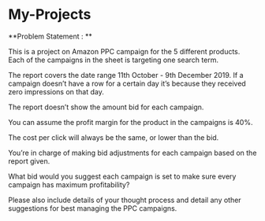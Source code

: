 # My-Projects

**Problem Statement : **

This is a project on Amazon PPC campaign for the 5 different products.
Each of the campaigns in the sheet is targeting one search term.

The report covers the date range 11th October - 9th December 2019. If a campaign doesn’t have a row for a certain day it’s because they received zero impressions on that day.

The report doesn’t show the amount bid for each campaign. 

You can assume the profit margin for the product in the campaigns is 40%.

The cost per click will always be the same, or lower than the bid.

You’re in charge of making bid adjustments for each campaign based on the report given.

What bid would you suggest each campaign is set to make sure every campaign has maximum profitability?

Please also include details of your thought process and detail any other suggestions for best managing the PPC campaigns.

